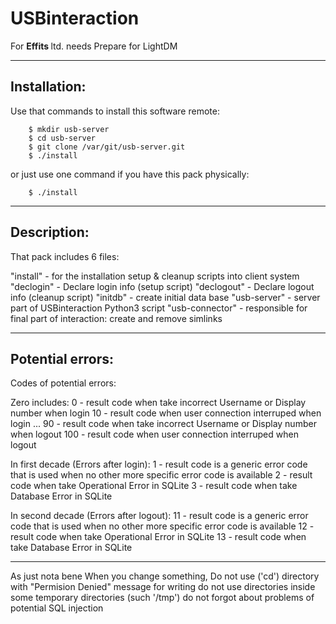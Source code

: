 <t> USBinteraction </t>
=======

For <b> Effits </b> ltd. needs
Prepare for LightDM

------
Installation:
------
Use that commands to install this software remote: 
```
    $ mkdir usb-server
    $ cd usb-server
    $ git clone /var/git/usb-server.git
    $ ./install
```
or just use one command if you have this pack physically:
```
	$ ./install
```

------
Description:
------
That pack includes 6 files:

"install" - for the installation setup & cleanup scripts into client system
"declogin" - Declare login info (setup script)
"declogout" - Declare logout info (cleanup script)
"initdb" - create initial data base
"usb-server" - server part of USBinteraction Python3 script
"usb-connector" - responsible for final part of interaction: create and remove simlinks

-----
Potential errors:
-----
Codes of potential errors:

Zero includes:
0 - result code when take incorrect Username or Display number when login
10 - result code when user connection interruped when login
...
90 - result code when take incorrect Username or Display number when logout
100 - result code when user connection interruped when logout

In first decade (Errors after login):
1 - result code is a generic error code that is used when no other more specific error code is available
2 - result code when take Operational Error in SQLite
3 - result code when take Database Error in SQLite

In second decade (Errors after logout):
11 - result code is a generic error code that is used when no other more specific error code is available
12 - result code when take Operational Error in SQLite
13 - result code when take Database Error in SQLite



-------------
As just nota bene
When you change something,
Do not use ('cd') directory with "Permision Denied" message for writing
do not use directories inside some temporary directories (such '/tmp')
do not forgot about problems of potential SQL injection

